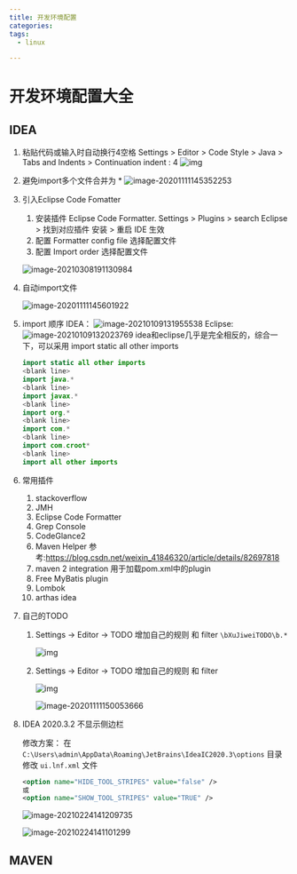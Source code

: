 ```yaml
---
title: 开发环境配置
categories:
tags:
  - linux

---
```


# 开发环境配置大全

## IDEA

1. 粘贴代码或输入时自动换行4空格
   Settings > Editor > Code Style > Java > Tabs and Indents > Continuation indent : 4
    ![img](/assets/postimages/2021-02-19-coding_environment.assets/clipboard.png)
   
2. 避免import多个文件合并为 *
   ![image-20201111145352253](/assets/postimages/2021-02-19-coding_environment.assets/image-20201111145352253.png)

3. 引入Eclipse Code Fomatter

   1. 安装插件 Eclipse Code Formatter. Settings > Plugins > search Eclipse > 找到对应插件 安装 > 重启 IDE 生效
   2. 配置 Formatter config file 选择配置文件
   3. 配置 Import order 选择配置文件

   ![image-20210308191130984](/assets/postimages/2021-02-19-coding_environment.assets/image-20210308191130984.png)

4. 自动import文件

   ![image-20201111145601922](/assets/postimages/2021-02-19-coding_environment.assets/image-20201111145601922.png)

5. import 顺序
   IDEA：
   ![image-20210109131955538](/assets/postimages/2021-02-19-coding_environment.assets/image-20210109131955538.png)
   Eclipse:
   ![image-20210109132023769](/assets/postimages/2021-02-19-coding_environment.assets/image-20210109132023769.png)
   idea和eclipse几乎是完全相反的，综合一下，可以采用 import static all other imports

   ```java
   import static all other imports
   <blank line>
   import java.*
   <blank line>
   import javax.*
   <blank line>
   import org.*
   <blank line>
   import com.*
   <blank line>
   import com.croot*
   <blank line>
   import all other imports
   ```

6. 常用插件

   1. stackoverflow
   2. JMH
   3. Eclipse Code Formatter
   4. Grep Console
   5. CodeGlance2
   6. Maven Helper 
      参考:https://blog.csdn.net/weixin_41846320/article/details/82697818
   7. maven 2 integration
      用于加载pom.xml中的plugin
   8. Free MyBatis plugin
   9. Lombok
   10. arthas idea

7. 自己的TODO

   1. Settings -> Editor -> TODO 增加自己的规则 和 filter `\bXuJiweiTODO\b.*`

       ![img](/assets/postimages/2021-02-19-coding_environment.assets/image-20210308190320474.png)

   2. Settings -> Editor -> TODO 增加自己的规则 和 filter

      ![img](/assets/postimages/2021-02-19-coding_environment.assets/clipboard-1605077965566.png)

       ![image-20201111150053666](/assets/postimages/2021-02-19-coding_environment.assets/image-20201111150053666.png)

8. IDEA 2020.3.2 不显示侧边栏

   修改方案： 在 `C:\Users\admin\AppData\Roaming\JetBrains\IdeaIC2020.3\options` 目录修改 `ui.lnf.xml` 文件

   ```xml
   <option name="HIDE_TOOL_STRIPES" value="false" />
   或
   <option name="SHOW_TOOL_STRIPES" value="TRUE" />
   ```

    ![image-20210224141209735](/assets/postimages/2021-02-19-coding_environment.assets/image-20210224141209735.png)

   ![image-20210224141101299](/assets/postimages/2021-02-19-coding_environment.assets/image-20210224141101299.png)



## MAVEN

